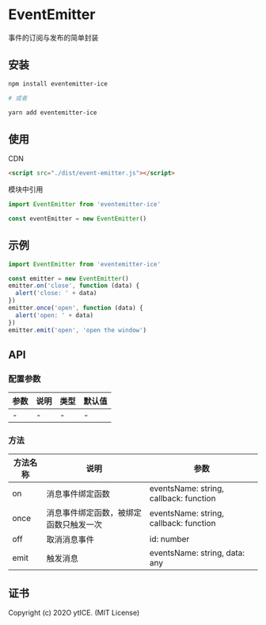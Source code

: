 # EventEmitter

事件的订阅与发布的简单封装

## 安装

```sh
npm install eventemitter-ice

# 或者

yarn add eventemitter-ice
```

## 使用

CDN

```html
<script src="./dist/event-emitter.js"></script>
```

模块中引用

```js
import EventEmitter from 'eventemitter-ice'

const eventEmitter = new EventEmitter()
```

## 示例

```js
import EventEmitter from 'eventemitter-ice'

const emitter = new EventEmitter()
emitter.on('close', function (data) {
  alert('close: ' + data)
})
emitter.once('open', function (data) {
  alert('open: ' + data)
})
emitter.emit('open', 'open the window')
```

## API

### 配置参数

| 参数 | 说明 | 类型 | 默认值 |
| ---- | ---- | ---- | ------ |
| -    | -    | -    | -      |

### 方法

| 方法名称 | 说明                                   | 参数                                   |
| -------- | -------------------------------------- | -------------------------------------- |
| on       | 消息事件绑定函数                       | eventsName: string, callback: function |
| once     | 消息事件绑定函数，被绑定函数只触发一次 | eventsName: string, callback: function |
| off      | 取消消息事件                           | id: number                             |
| emit     | 触发消息                               | eventsName: string, data: any          |

## 证书

Copyright (c) 202O ytICE. (MIT License)
